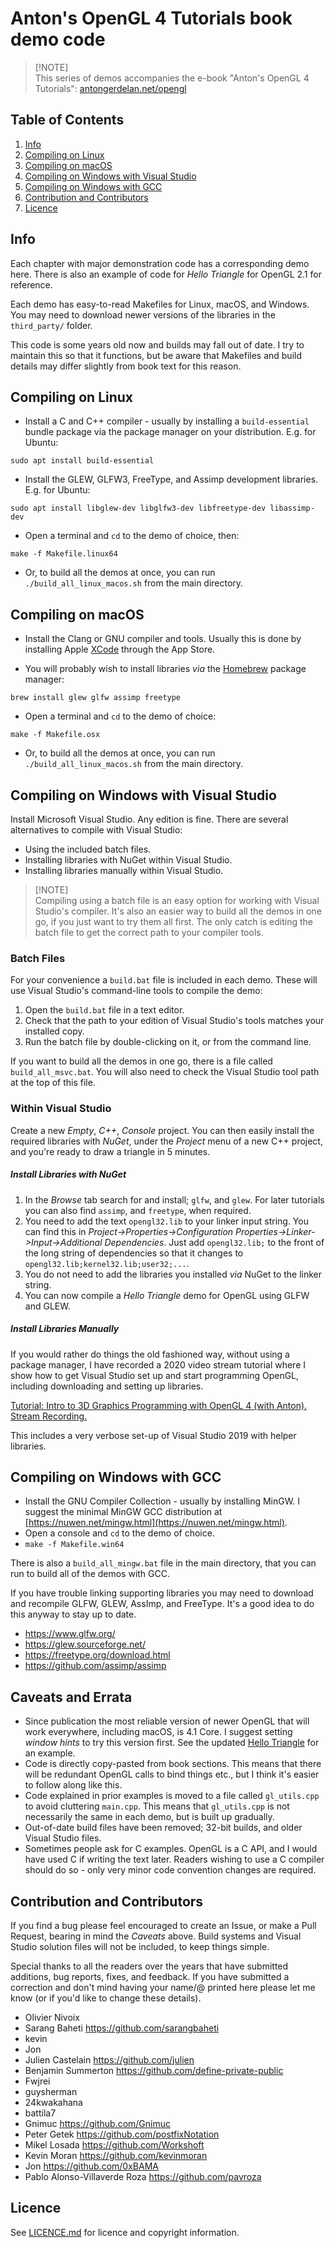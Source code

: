 # Anton's OpenGL 4 Tutorials book demo code

> [!NOTE]\
> This series of demos accompanies the e-book "Anton's OpenGL 4 Tutorials":
> [antongerdelan.net/opengl](http://antongerdelan.net/opengl/)

## Table of Contents
1. [Info](#info)
2. [Compiling on Linux](#compiling-on-linux)
2. [Compiling on macOS](#compiling-on-macos)
3. [Compiling on Windows with Visual Studio](#compiling-on-windows-with-visual-studio)
4. [Compiling on Windows with GCC](#compiling-on-windows-with-gcc)
5. [Contribution and Contributors](contribution-and-contributors)
6. [Licence](licence)

## Info

Each chapter with major demonstration code has a corresponding demo here.
There is also an example of code for *Hello Triangle* for OpenGL 2.1 for reference.

Each demo has easy-to-read Makefiles for Linux, macOS, and Windows.
You may need to download newer versions of the libraries in the `third_party/` folder.

This code is some years old now and builds may fall out of date.
I try to maintain this so that it functions, but be aware that Makefiles and
build details may differ slightly from book text for this reason.

## Compiling on Linux

* Install a C and C++ compiler - usually by installing a `build-essential`
bundle package via the package manager on your distribution. E.g. for Ubuntu:

```shell
sudo apt install build-essential
```

* Install the GLEW, GLFW3, FreeType, and Assimp development libraries. E.g. for Ubuntu:

```shell
sudo apt install libglew-dev libglfw3-dev libfreetype-dev libassimp-dev
```

* Open a terminal and `cd` to the demo of choice, then:

```shell
make -f Makefile.linux64
```

* Or, to build all the demos at once, you can run `./build_all_linux_macos.sh` from the main directory.

## Compiling on macOS

* Install the Clang or GNU compiler and tools. Usually this is done by installing Apple [XCode](https://apps.apple.com/us/app/xcode/id497799835?mt=12) through the App Store.

* You will probably wish to install libraries _via_ the [Homebrew](https://brew.sh/) package manager:

```shell
brew install glew glfw assimp freetype
```

* Open a terminal and `cd` to the demo of choice:

```shell
make -f Makefile.osx
```

* Or, to build all the demos at once, you can run `./build_all_linux_macos.sh` from the main directory.

## Compiling on Windows with Visual Studio

Install Microsoft Visual Studio. Any edition is fine. There are several alternatives to compile with Visual Studio:

* Using the included batch files.
* Installing libraries with NuGet within Visual Studio.
* Installing libraries manually within Visual Studio.

> [!NOTE]\
> Compiling using a batch file is an easy option for working with Visual Studio's compiler.
> It's also an easier way to build all the demos in one go, if you just want to try them all first.
> The only catch is editing the batch file to get the correct path to your compiler tools.

### Batch Files

For your convenience a `build.bat` file is included in each demo. These will use Visual Studio's command-line tools to
compile the demo:

1. Open the `build.bat` file in a text editor.
2. Check that the path to your edition of Visual Studio's tools matches your installed copy.
3. Run the batch file by double-clicking on it, or from the command line.

If you want to build all the demos in one go, there is a file called `build_all_msvc.bat`.
You will also need to check the Visual Studio tool path at the top of this file.

### Within Visual Studio

Create a new _Empty_, _C++_, _Console_ project.
You can then easily install the required libraries with _NuGet_, under the _Project_ menu of a new C++ project, and you're ready to draw a triangle in 5 minutes.

##### Install Libraries with NuGet

1. In the _Browse_ tab search for and install; `glfw`, and `glew`. For later tutorials you can also find `assimp`, and `freetype`, when required.
2. You need to add the text `opengl32.lib` to your linker input string. You can find this in _Project->Properties->Configuration Properties->Linker->Input->Additional Dependencies_. Just add `opengl32.lib;` to the front of the long string of dependencies so that it changes to `opengl32.lib;kernel32.lib;user32;...`.
3. You do not need to add the libraries you installed _via_ NuGet to the linker string.
4. You can now compile a _Hello Triangle_ demo for OpenGL using GLFW and GLEW.

##### Install Libraries Manually

If you would rather do things the old fashioned way, without using a package manager, I have recorded a 2020 video stream tutorial where I show how to get Visual Studio set up and start programming OpenGL, including downloading and setting up libraries.

[Tutorial: Intro to 3D Graphics Programming with OpenGL 4 (with Anton). Stream Recording.](https://youtu.be/qQJ7irgxZFQ)

This includes a very verbose set-up of Visual Studio 2019 with helper libraries.

## Compiling on Windows with GCC

* Install the GNU Compiler Collection - usually by installing MinGW. I suggest the minimal MinGW GCC distribution at [https://nuwen.net/mingw.html](https://nuwen.net/mingw.html).
* Open a console and `cd` to the demo of choice.
* `make -f Makefile.win64`

There is also a `build_all_mingw.bat` file in the main directory, that you can run to build all of the demos with GCC.

If you have trouble linking supporting libraries you may need to download and recompile GLFW, GLEW, AssImp, and FreeType. It's a good idea to do this anyway to stay up to date.

* https://www.glfw.org/
* https://glew.sourceforge.net/
* https://freetype.org/download.html
* https://github.com/assimp/assimp

## Caveats and Errata

* Since publication the most reliable version of newer OpenGL that will work everywhere, including macOS, is 4.1 Core. I suggest setting _window hints_ to try this version first. See the updated [Hello Triangle](https://antongerdelan.net/opengl/hellotriangle.html) for an example.
* Code is directly copy-pasted from book sections. This means that there will be redundant OpenGL calls to bind things etc., but I think it's easier to follow along like this.
* Code explained in prior examples is moved to a file called `gl_utils.cpp` to avoid cluttering `main.cpp`. This means that `gl_utils.cpp` is not necessarily the same in each demo, but is built up gradually.
* Out-of-date build files have been removed; 32-bit builds, and older Visual Studio files.
* Sometimes people ask for C examples. OpenGL is a C API, and I would have used C if writing the text later. Readers wishing to use a C compiler should do so - only very minor code convention changes are required.

## Contribution and Contributors

If you find a bug please feel encouraged to create an Issue, or make a Pull Request, bearing in mind the _Caveats_ above.
Build systems and Visual Studio solution files will not be included, to keep things simple.

Special thanks to all the readers over the years that have submitted additions,
bug reports, fixes, and feedback. If you have submitted a correction and don't
mind having your name/@ printed here please let me know (or if you'd like to change these details).

* Olivier Nivoix
* Sarang Baheti <https://github.com/sarangbaheti>
* kevin
* Jon
* Julien Castelain <https://github.com/julien>
* Benjamin Summerton <https://github.com/define-private-public>
* Fwjrei
* guysherman
* 24kwakahana
* battila7
* Gnimuc <https://github.com/Gnimuc>
* Peter Getek <https://github.com/postfixNotation>
* Mikel Losada <https://github.com/Workshoft>
* Kevin Moran <https://github.com/kevinmoran>
* Jon <https://github.com/0xBAMA>
* Pablo Alonso-Villaverde Roza <https://github.com/pavroza>

## Licence

See [LICENCE.md](LICENCE.md) for licence and copyright information.
